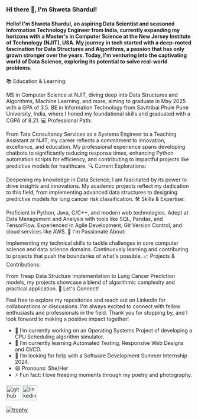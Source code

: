 ### Hi there 👋, I'm Shweta Shardul!
#### Hello! I'm Shweta Shardul, an aspiring Data Scientist and seasoned Information Technology Engineer from India, currently expanding my horizons with a Master's in Computer Science at the New Jersey Institute of Technology (NJIT), USA. My journey in tech started with a deep-rooted fascination for Data Structures and Algorithms, a passion that has only grown stronger over the years. Today, I'm venturing into the captivating world of Data Science, exploring its potential to solve real-world problems.
📚 Education & Learning:

MS in Computer Science at NJIT, diving deep into Data Structures and Algorithms, Machine Learning, and more, aiming to graduate in May 2025 with a GPA of 3.5.
BE in Information Technology from Savitribai Phule Pune University, India, where I honed my foundational skills and graduated with a CGPA of 8.21.
💻 Professional Path:

From Tata Consultancy Services as a Systems Engineer to a Teaching Assistant at NJIT, my career reflects a commitment to innovation, excellence, and education.
My professional experience spans developing chatbots to significantly reducing response times, enhancing Python automation scripts for efficiency, and contributing to impactful projects like predictive models for healthcare.
🔍 Current Explorations:

Deepening my knowledge in Data Science, I am fascinated by its power to drive insights and innovations. My academic projects reflect my dedication to this field, from implementing advanced data structures to designing predictive models for lung cancer risk classification.
🛠 Skills & Expertise:

Proficient in Python, Java, C/C++, and modern web technologies.
Adept at Data Management and Analysis with tools like SQL, Pandas, and TensorFlow.
Experienced in Agile Development, Git Version Control, and cloud services like AWS.
🌱 I'm Passionate About:

Implementing my technical skills to tackle challenges in core computer science and data science domains.
Continuously learning and contributing to projects that push the boundaries of what's possible.
📈 Projects & Contributions:

From Treap Data Structure Implementation to Lung Cancer Prediction models, my projects showcase a blend of algorithmic complexity and practical application.
🌟 Let's Connect!

Feel free to explore my repositories and reach out on LinkedIn for collaborations or discussions. I'm always excited to connect with fellow enthusiasts and professionals in the field.
Thank you for stopping by, and I look forward to making a positive impact together!

- 🔭 I’m currently working on an Operating Systems Project of developing a CPU Scheduling algorithm simulator.  
- 🌱 I’m currently learning Automated Testing, Responsive Web Designs and CI/CD. 
- 🤔 I’m looking for help with a Software Development Summer Internship 2024. 
- 😄 Pronouns: She/Her 
- ⚡ Fun fact: I love freezing moments through my poetry and photography. 


[<img src='https://cdn.jsdelivr.net/npm/simple-icons@3.0.1/icons/github.svg' alt='github' height='40'>](https://github.com/https://github.com/shwetashardul)  [<img src='https://cdn.jsdelivr.net/npm/simple-icons@3.0.1/icons/linkedin.svg' alt='linkedin' height='40'>](https://www.linkedin.com/in/https://www.linkedin.com/in/shweta-v-shardul//)  

[![trophy](https://github-profile-trophy.vercel.app/?username=https://github.com/shwetashardul)](https://github.com/ryo-ma/github-profile-trophy)

